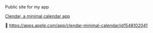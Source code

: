 Public site for my app 

[Clendar, a minimal calendar app](http://github.com/vinhnx/clendar)

📲 https://apps.apple.com/app/clendar-minimal-calendar/id1548102041  
